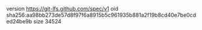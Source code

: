 version https://git-lfs.github.com/spec/v1
oid sha256:aa98bb273de57d8f97f6a8915b5c961935b881a2f19b8cd40e7be0cded24be9b
size 34524
